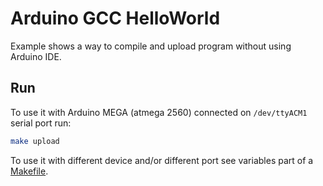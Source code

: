 Arduino GCC HelloWorld
======================

Example shows a way to compile and upload program without using Arduino IDE.

Run
---

To use it with Arduino MEGA (atmega 2560) connected on `/dev/ttyACM1` serial port run:

```bash
make upload
```

To use it with different device and/or different port see variables part of a [Makefile](Makefile).
